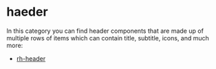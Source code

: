 # haeder

In this category you can find header components that are made up of multiple rows of items which can contain title, subtitle, icons, and much more:

- [rh-header](rh-header.molecule/readme.md)


